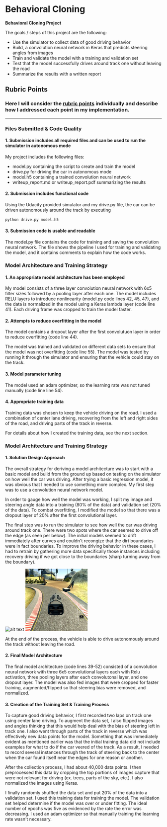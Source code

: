 # **Behavioral Cloning** 


**Behavioral Cloning Project**

The goals / steps of this project are the following:
* Use the simulator to collect data of good driving behavior
* Build, a convolution neural network in Keras that predicts steering angles from images
* Train and validate the model with a training and validation set
* Test that the model successfully drives around track one without leaving the road
* Summarize the results with a written report


[//]: # (Image References)

[image1]: ./examples/curve.jpg "curve"
[image2]: ./examples/dirt.jpg "dirt"

## Rubric Points
### Here I will consider the [rubric points](https://review.udacity.com/#!/rubrics/432/view) individually and describe how I addressed each point in my implementation.  

---
### Files Submitted & Code Quality

#### 1. Submission includes all required files and can be used to run the simulator in autonomous mode

My project includes the following files:
* model.py containing the script to create and train the model
* drive.py for driving the car in autonomous mode
* model.h5 containing a trained convolution neural network 
* writeup_report.md or writeup_report.pdf summarizing the results

#### 2. Submission includes functional code
Using the Udacity provided simulator and my drive.py file, the car can be driven autonomously around the track by executing 
```sh
python drive.py model.h5
```

#### 3. Submission code is usable and readable

The model.py file contains the code for training and saving the convolution neural network. The file shows the pipeline I used for training and validating the model, and it contains comments to explain how the code works.

### Model Architecture and Training Strategy

#### 1. An appropriate model architecture has been employed

My model consists of a three layer convolution neural network with 6x5 filter sizes followed by a pooling layer after each one. The model includes RELU layers to introduce nonlinearity (model.py code lines 42, 45, 47), and the data is normalized in the model using a Keras lambda layer (code line 41). Each driving frame was cropped to train the model faster. 

#### 2. Attempts to reduce overfitting in the model

The model contains a dropout layer after the first convolutuon layer in order to reduce overfitting (code line 44). 

The model was trained and validated on different data sets to ensure that the model was not overfitting (code line 55). The model was tested by running it through the simulator and ensuring that the vehicle could stay on the track.

#### 3. Model parameter tuning

The model used an adam optimizer, so the learning rate was not tuned manually (code line line 54).

#### 4. Appropriate training data

Training data was chosen to keep the vehicle driving on the road. I used a combination of center lane driving, recovering from the left and right sides of the road, and driving parts of the track in reverse. 

For details about how I created the training data, see the next section. 

### Model Architecture and Training Strategy

#### 1. Solution Design Approach

The overall strategy for deriving a model architecture was to start with a basic model and build from the ground up based on testing on the simulator on how well the car was driving. After trying a basic regression model, it was obvious that I needed to use something more complex. My first step was to use a convolution neural network model. 

In order to gauge how well the model was working, I split my image and steering angle data into a training (80% of the data) and validation set (20% of the data). To combat overfitting, I modified the model so that there was a dropout layer of 20% after the first convolutional layer. 

The final step was to run the simulator to see how well the car was driving around track one. There were two spots where the car seemed to drive off the edge (as seen per below). The initial models seemed to drift immediately after curves and couldn't recongize that the dirt boundaries were in fact boundaries. To improve the driving behavior in these cases, I had to retrain by gathering more data specifically those instances including recovery driving if we got close to the boundaries (sharp turning away from the boundary). 

<img src="./examples/curve.jpg" alt="alt text" width=200 height=200>
<img src="./examples/dirt.jpg" alt="alt text" width=200 height=200>

At the end of the process, the vehicle is able to drive autonomously around the track without leaving the road.

#### 2. Final Model Architecture

The final model architecture (code lines 39-52) consisted of a convolution neural network with three 6x5 convolutional layers each with Relu activation, three pooling layers after each convolutonal layer, and one dropout layer. The model was also fed images that were cropped for faster training, augmented/flipped so that steering bias were removed, and normalized. 

#### 3. Creation of the Training Set & Training Process

To capture good driving behavior, I first recorded two laps on track one using center lane driving. To augment the data set, I also flipped images and angles thinking that this would help deal with the bias of steering left in track one. I also went through parts of the track in reverse which was effectively new data points for the model. Something that was immediately evident as mentioned earlier was that the initial training data did not include examples for what to do if the car veered of the track. As a result, I needed to record several instances through the track of steering back to the center when the car found itself near the edges for one reason or another. 

After the collection process, I had about 40,000 data points. I then preprocessed this data by cropping the top portions of images capture that were not relevant for driving (ex. trees, parts of the sky, etc.). I also normalized the images using Keras. 

I finally randomly shuffled the data set and put 20% of the data into a validation set. I used this training data for training the model. The validation set helped determine if the model was over or under fitting. The ideal number of epochs was five as evidenced by the rate the error was decreasing. I used an adam optimizer so that manually training the learning rate wasn't necessary.
